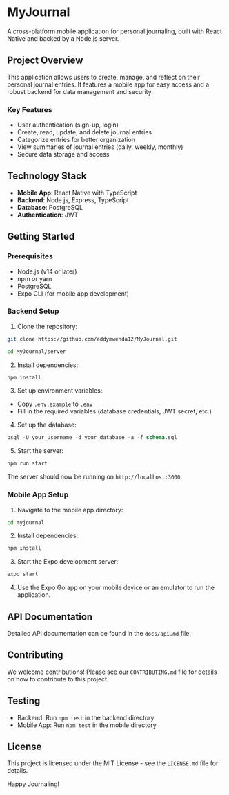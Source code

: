 # MyJournal

A cross-platform mobile application for personal journaling, built with React Native and backed by a Node.js server.

## Project Overview

This application allows users to create, manage, and reflect on their personal journal entries. It features a mobile app for easy access and a robust backend for data management and security.

### Key Features

- User authentication (sign-up, login)
- Create, read, update, and delete journal entries
- Categorize entries for better organization
- View summaries of journal entries (daily, weekly, monthly)
- Secure data storage and access

## Technology Stack

- **Mobile App**: React Native with TypeScript
- **Backend**: Node.js, Express, TypeScript
- **Database**: PostgreSQL
- **Authentication**: JWT

## Getting Started

### Prerequisites

- Node.js (v14 or later)
- npm or yarn
- PostgreSQL
- Expo CLI (for mobile app development)

### Backend Setup

1. Clone the repository:
```bash
git clone https://github.com/addymwenda12/MyJournal.git

cd MyJournal/server
```
2. Install dependencies:
```bash
npm install
```
3. Set up environment variables:
- Copy `.env.example` to `.env`
- Fill in the required variables (database credentials, JWT secret, etc.)

4. Set up the database:
```sql
psql -U your_username -d your_database -a -f schema.sql
```
5. Start the server:
```bash
npm run start
```
The server should now be running on `http://localhost:3000`.

### Mobile App Setup

1. Navigate to the mobile app directory:
```bash
cd myjournal
```
2. Install dependencies:
```bash
npm install
```
3. Start the Expo development server:
```bash
expo start
```
4. Use the Expo Go app on your mobile device or an emulator to run the application.

## API Documentation

Detailed API documentation can be found in the `docs/api.md` file.

## Contributing

We welcome contributions! Please see our `CONTRIBUTING.md` file for details on how to contribute to this project.

## Testing

- Backend: Run `npm test` in the backend directory
- Mobile App: Run `npm test` in the mobile directory

## License

This project is licensed under the MIT License - see the `LICENSE.md` file for details.


Happy Journaling!
